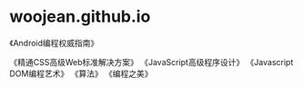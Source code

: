 # woojean.github.io






《Android编程权威指南》

《精通CSS高级Web标准解决方案》
《JavaScript高级程序设计》
《Javascript DOM编程艺术》
《算法》
《编程之美》

